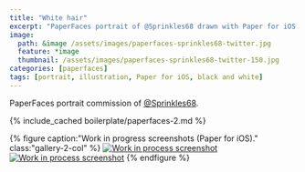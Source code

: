 ```yaml
---
title: "White hair"
excerpt: "PaperFaces portrait of @Sprinkles68 drawn with Paper for iOS on an iPad."
image: 
  path: &image /assets/images/paperfaces-sprinkles68-twitter.jpg 
  feature: *image
  thumbnail: /assets/images/paperfaces-sprinkles68-twitter-150.jpg
categories: [paperfaces]
tags: [portrait, illustration, Paper for iOS, black and white]
---
```


PaperFaces portrait commission of [@Sprinkles68](https://twitter.com/Sprinkles68).

{% include_cached boilerplate/paperfaces-2.md %}

{% figure caption:"Work in progress screenshots (Paper for iOS)." class:"gallery-2-col" %}
[![Work in process screenshot](/assets/images/paperfaces-sprinkles68-process-1-600.jpg)](/assets/images/paperfaces-sprinkles68-process-1-lg.jpg)
[![Work in process screenshot](/assets/images/paperfaces-sprinkles68-process-2-600.jpg)](/assets/images/paperfaces-sprinkles68-process-2-lg.jpg)
{% endfigure %}
